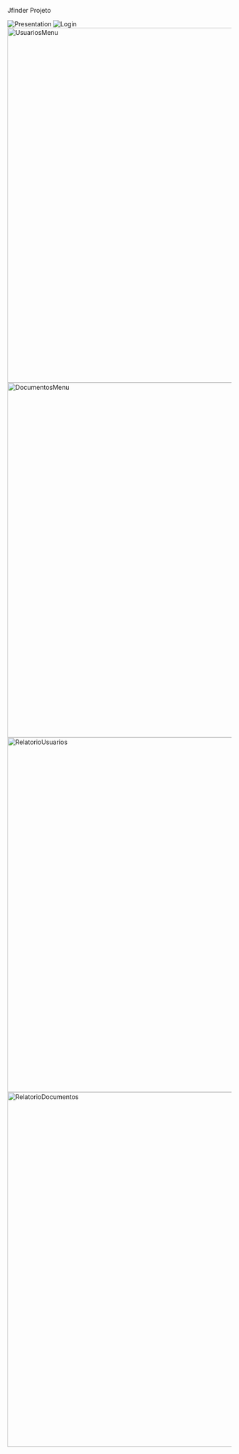 Jfinder Projeto

![Presentation](https://user-images.githubusercontent.com/56925726/187088859-9248a8ba-e6cd-4efa-bc0b-5c252fdf5f26.png)
![Login](https://user-images.githubusercontent.com/56925726/187089820-0b3bf027-6283-4ed8-867d-403dc20636b2.png)
<img width="798" alt="UsuariosMenu" src="https://user-images.githubusercontent.com/56925726/187090133-09319968-a856-4c33-8d9a-dfb36955717b.png">
<img width="798" alt="DocumentosMenu" src="https://user-images.githubusercontent.com/56925726/187090143-eec2a684-0ddc-48d7-8576-f4334956b851.png">
<img width="798" alt="RelatorioUsuarios" src="https://user-images.githubusercontent.com/56925726/187090176-5f153c49-92f3-4880-9651-bb7d48f07d49.png">
<img width="798" alt="RelatorioDocumentos" src="https://user-images.githubusercontent.com/56925726/187090075-8ef7178a-d9a5-4219-b231-b721fc705e76.png">






